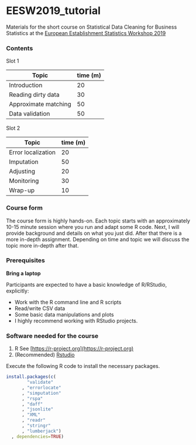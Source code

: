 # EESW2019_tutorial

Materials for the short course on Statistical Data Cleaning for Business
Statistics at the 
[European Establishment Statistics Workshop 2019](https://statswiki.unece.org/display/ENBES/EESW19)


### Contents 

Slot 1 

|Topic                 | time (m)  |
|----------------------|-----------|
|Introduction          | 20        |
|Reading dirty data    | 30        |
|Approximate matching  | 50        |
|Data validation       | 50        |


Slot 2 


|Topic                 | time (m)  |
|----------------------|-----------|
| Error localization   | 20        |
| Imputation           | 50        |
| Adjusting            | 20        |
| Monitoring           | 30        |
| Wrap-up              | 10        |

### Course form

The course form is highly hands-on. Each topic starts with an approximately
10-15 minute session where you run and adapt some R code. Next, I will provide
background and details on what you just did. After that there is a more
in-depth assignment. Depending on time and topic we will discuss the topic more
in-depth after that.




### Prerequisites

**Bring a laptop**

Participants are expected to have a basic knowledge of R/RStudio, explicitly:

- Work with the R command line and R scripts
- Read/write CSV data
- Some basic data manipulations and plots
- I highly recommend working with RStudio projects.

### Software needed for the course

1. R See [https://r-project.org](https://r-project.org)
2. (Recommended) [Rstudio](https://rstudio.com)

Execute the following R code to install the necessary packages.

```r
install.packages(c(
        "validate"
      , "errorlocate"
      , "simputation"
      , "rspa"
      , "daff"
      , "jsonlite"
      , "XML"
      , "readr"
      , "stringr"
      , "lumberjack")
  , dependencies=TRUE)
```





